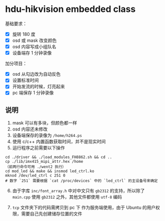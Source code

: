 # hdu-hikvision embedded class

基础要求：
- [x] 旋转 180 度
- [x] osd 或 mask 改变颜色
- [x] osd 内容写成小组队名
- [x] 设备端存 1 分钟录像

加分项目：
- [x] osd 从勾边改为自动反色
- [x] 设置标准时间
- [x] 开始发流的时候，灯亮起来
- [x] pc 端保存 1 分钟录像

## 说明

1. mask 可以有多块，但颜色都一样
2. osd 内容还未修改
3. 设备端保存的录像为 `/home/h264.ps`
4. 使用 c/c++ 内置函数获取时间，并不是现实时间
5. 运行程序之前需要以下操作
```shell
cd ./driver && ./load_modules_FH8862.sh && cd ..
cp ./lib/imx415_mipi_attr.hex /home
（前两行命令可用 ./went2 执行）
cd mod_led && make && insmod led_ctrl.ko
mknod /dev/led_ctrl c 251 0
# 数字 `251` 需要根据 `cat /proc/devices` 中的 `led_ctrl` 的主设备号来确定
```
6. 由于字库 `inc/font_array.h` 中对中文只有 `gb2312` 的支持，所以除了 `main.cpp` 使用 `gb2312` 之外，其他文件都使用 `utf-8` 编码

7. `tcp` 文件夹下的代码需拷贝到 pc 下 作为服务端使用，由于 Ubuntu 的用户权限，需要自己先创建储存位置的文件
